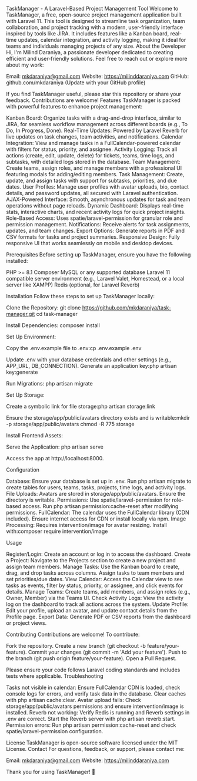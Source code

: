 TaskManager - A Laravel-Based Project Management Tool
Welcome to TaskManager, a free, open-source project management application built with Laravel 11. This tool is designed to streamline task organization, team collaboration, and project tracking with a modern, user-friendly interface inspired by tools like JIRA. It includes features like a Kanban board, real-time updates, calendar integration, and activity logging, making it ideal for teams and individuals managing projects of any size.
About the Developer
Hi, I'm Milind Daraniya, a passionate developer dedicated to creating efficient and user-friendly solutions. Feel free to reach out or explore more about my work:

Email: mkdaraniya@gmail.com
Website: https://milinddaraniya.com
GitHub: github.com/mkdaraniya (Update with your GitHub profile)

If you find TaskManager useful, please star this repository or share your feedback. Contributions are welcome!
Features
TaskManager is packed with powerful features to enhance project management:

Kanban Board: Organize tasks with a drag-and-drop interface, similar to JIRA, for seamless workflow management across different boards (e.g., To Do, In Progress, Done).
Real-Time Updates: Powered by Laravel Reverb for live updates on task changes, team activities, and notifications.
Calendar Integration: View and manage tasks in a FullCalendar-powered calendar with filters for status, priority, and assignee.
Activity Logging: Track all actions (create, edit, update, delete) for tickets, teams, time logs, and subtasks, with detailed logs stored in the database.
Team Management: Create teams, assign roles, and manage members with a professional UI featuring modals for adding/editing members.
Task Management: Create, update, and assign tasks with support for subtasks, priorities, and due dates.
User Profiles: Manage user profiles with avatar uploads, bio, contact details, and password updates, all secured with Laravel authentication.
AJAX-Powered Interface: Smooth, asynchronous updates for task and team operations without page reloads.
Dynamic Dashboard: Displays real-time stats, interactive charts, and recent activity logs for quick project insights.
Role-Based Access: Uses spatie/laravel-permission for granular role and permission management.
Notifications: Receive alerts for task assignments, updates, and team changes.
Export Options: Generate reports in PDF and CSV formats for tasks and project summaries.
Responsive Design: Fully responsive UI that works seamlessly on mobile and desktop devices.

Prerequisites
Before setting up TaskManager, ensure you have the following installed:

PHP >= 8.1
Composer
MySQL or any supported database
Laravel 11 compatible server environment (e.g., Laravel Valet, Homestead, or a local server like XAMPP)
Redis (optional, for Laravel Reverb)

Installation
Follow these steps to set up TaskManager locally:

Clone the Repository:
git clone https://github.com/mkdaraniya/task-manager.git
cd task-manager


Install Dependencies:
composer install


Set Up Environment:

Copy the .env.example file to .env:cp .env.example .env


Update .env with your database credentials and other settings (e.g., APP_URL, DB_CONNECTION).
Generate an application key:php artisan key:generate




Run Migrations:
php artisan migrate


Set Up Storage:

Create a symbolic link for file storage:php artisan storage:link


Ensure the storage/app/public/avatars directory exists and is writable:mkdir -p storage/app/public/avatars
chmod -R 775 storage




Install Frontend Assets:

Serve the Application:
php artisan serve

Access the app at http://localhost:8000.


Configuration

Database: Ensure your database is set up in .env. Run php artisan migrate to create tables for users, teams, tasks, projects, time logs, and activity logs.
File Uploads: Avatars are stored in storage/app/public/avatars. Ensure the directory is writable.
Permissions: Use spatie/laravel-permission for role-based access. Run php artisan permission:cache-reset after modifying permissions.
FullCalendar: The calendar uses the FullCalendar library (CDN included). Ensure internet access for CDN or install locally via npm.
Image Processing: Requires intervention/image for avatar resizing. Install with:composer require intervention/image



Usage

Register/Login: Create an account or log in to access the dashboard.
Create a Project: Navigate to the Projects section to create a new project and assign team members.
Manage Tasks: Use the Kanban board to create, drag, and drop tasks across columns. Assign tasks to team members and set priorities/due dates.
View Calendar: Access the Calendar view to see tasks as events, filter by status, priority, or assignee, and click events for details.
Manage Teams: Create teams, add members, and assign roles (e.g., Owner, Member) via the Teams UI.
Check Activity Logs: View the activity log on the dashboard to track all actions across the system.
Update Profile: Edit your profile, upload an avatar, and update contact details from the Profile page.
Export Data: Generate PDF or CSV reports from the dashboard or project views.

Contributing
Contributions are welcome! To contribute:

Fork the repository.
Create a new branch (git checkout -b feature/your-feature).
Commit your changes (git commit -m 'Add your feature').
Push to the branch (git push origin feature/your-feature).
Open a Pull Request.

Please ensure your code follows Laravel coding standards and includes tests where applicable.
Troubleshooting

Tasks not visible in calendar: Ensure FullCalendar CDN is loaded, check console logs for errors, and verify task data in the database. Clear caches with php artisan cache:clear.
Avatar upload fails: Check storage/app/public/avatars permissions and ensure intervention/image is installed.
Reverb not working: Verify Redis is running and Reverb settings in .env are correct. Start the Reverb server with php artisan reverb:start.
Permission errors: Run php artisan permission:cache-reset and check spatie/laravel-permission configuration.

License
TaskManager is open-source software licensed under the MIT License.
Contact
For questions, feedback, or support, please contact me:

Email: mkdaraniya@gmail.com
Website: https://milinddaraniya.com

Thank you for using TaskManager! 🚀
